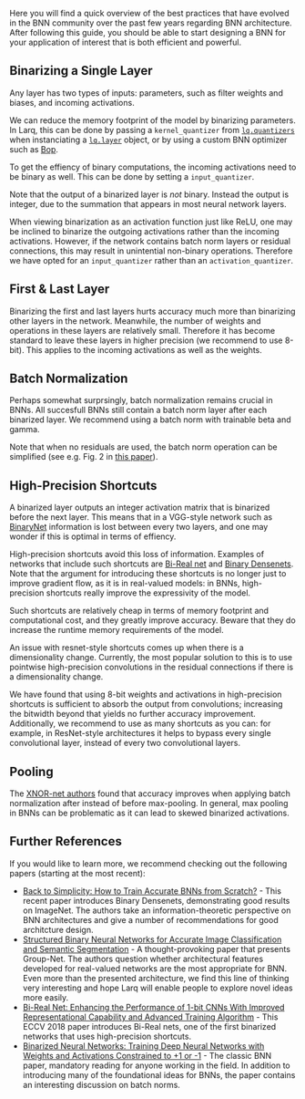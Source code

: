Here you will find a quick overview of the best practices that have evolved in the BNN community over the past few years regarding BNN architecture. After following this guide, you should be able to start designing a BNN for your application of interest that is both efficient and powerful.

## Binarizing a Single Layer

Any layer has two types of inputs: parameters, such as filter weights and biases, and incoming activations.

We can reduce the memory footprint of the model by binarizing parameters. In Larq, this can be done by passing a `kernel_quantizer` from [`lq.quantizers`](/api/quantizers) when instanciating a [`lq.layer`](/api/layers) object, or by using a custom BNN optimizer such as [Bop](/api/optimizers/#bop).

To get the effiency of binary computations, the incoming activations need to be binary as well. This can be done by setting a `input_quantizer`. 

Note that the output of a binarized layer is *not* binary. Instead the output is integer, due to the summation that appears in most neural network layers. 

When viewing binarization as an activation function just like ReLU, one may be inclined to binarize the outgoing activations rather than the incoming activations. However, if the network contains batch norm layers or residual connections, this may result in unintential non-binary operations. Therefore we have opted for an `input_quantizer` rather than an `activation_quantizer`.

## First & Last Layer

Binarizing the first and last layers hurts accuracy much more than binarizing other layers in the network. Meanwhile, the number of weights and operations in these layers are relatively small. Therefore it has become standard to leave these layers in higher precision (we recommend to use 8-bit). This applies to the incoming activations as well as the weights.

## Batch Normalization

Perhaps somewhat surprsingly, batch normalization remains crucial in BNNs. All succesfull BNNs still contain a batch norm layer after each binarized layer. We recommend using a batch norm with trainable beta and gamma.

Note that when no residuals are used, the batch norm operation can be simplified (see e.g. Fig. 2 in [this paper](https://arxiv.org/pdf/1904.02823.pdf)).

## High-Precision Shortcuts

A binarized layer outputs an integer activation matrix that is binarized before the next layer. This means that in a VGG-style network such as [BinaryNet](https://arxiv.org/abs/1602.02830) information is lost between every two layers, and one may wonder if this is optimal in terms of effiency.

High-precision shortcuts avoid this loss of information. Examples of networks that include such shortcuts are [Bi-Real net](https://arxiv.org/abs/1808.00278) and [Binary Densenets](https://arxiv.org/abs/1906.08637). Note that the argument for introducing these shortcuts is no longer just to improve gradient flow, as it is in real-valued models: in BNNs, high-precision shortcuts really improve the expressivity of the model.

Such shortcuts are relatively cheap in terms of memory footprint and computational cost, and they greatly improve accuracy. Beware that they do increase the runtime memory requirements of the model.

An issue with resnet-style shortcuts comes up when there is a dimensionality change. Currently, the most popular solution to this is to use pointwise high-precision convolutions in the residual connections if there is a dimensionality change.

We have found that using 8-bit weights and activations in high-precision shortcuts is sufficient to absorb the output from convolutions; increasing the bitwidth beyond that yields no further accuracy improvement. Additionally, we recommend to use as many shortcuts as you can: for example, in ResNet-style architectures it helps to bypass every single convolutional layer, instead of every two convolutional layers.

## Pooling

The [XNOR-net authors](https://arxiv.org/abs/1603.05279) found that accuracy improves when applying batch normalization after instead of before max-pooling. In general, max pooling in BNNs can be problematic as it can lead to skewed binarized activations.

## Further References

If you would like to learn more, we recommend checking out the following papers (starting at the most recent):

- [Back to Simplicity: How to Train Accurate BNNs from Scratch?](https://arxiv.org/abs/1906.08637) - This recent paper introduces Binary Densenets, demonstrating good results on ImageNet. The authors take an information-theoretic perspective on BNN architectures and give a number of recommendations for good architcture design.
- [Structured Binary Neural Networks for Accurate Image Classification and Semantic Segmentation](https://arxiv.org/abs/1811.10413) - A thought-provoking paper that presents Group-Net. The authors question whether architectural features developed for real-valued networks are the most appropriate for BNN. Even more than the presented architecture, we find this line of thinking very interesting and hope Larq will enable people to explore novel ideas more easily.
- [Bi-Real Net: Enhancing the Performance of 1-bit CNNs With Improved Representational Capability and Advanced Training Algorithm](https://arxiv.org/abs/1808.00278) - This ECCV 2018 paper introduces Bi-Real nets, one of the first binarized networks that uses high-precision shortcuts.
- [Binarized Neural Networks: Training Deep Neural Networks with Weights and Activations Constrained to +1 or -1](https://arxiv.org/abs/1602.02830) - The classic BNN paper, mandatory reading for anyone working in the field. In addition to introducing many of the foundational ideas for BNNs, the paper contains an interesting discussion on batch norms.


